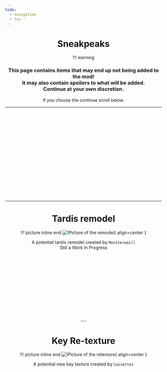 ```yaml
---
hide:
  - navigation
  - toc
---
```


<center>

# Sneakpeaks

!!! warning
    <h3>
    This page contains items that may end up not being added to the mod! <br>
    It may also contain spoilers to what will be added. <br>
    Continue at your own discretion.
    </h3>

If you choose the continue scroll below.

---
<br>
<br>
<br>
<br>
<br>
<br>
<br>
<br>
<br>
<br>
<br>
<br>
<br>
<br>
<br>
<br>

---

# Tardis remodel
!!! picture inline end
    ![!Picture of the remodel](https://imgur.com/qW2H61A.png){ align=center }

A potential tardis remodel created by `Monsterwaill`
<br>
Still a Work In Progress

<br>
<br>
<br>
<br>
<br>
<br>
<br>
<br>
<br>
<br>
<br>
<br>
---

# Key Re-texture
!!! picture inline end
    ![!Picture of the retexture](https://imgur.com/x5BggeS.png){ align=center }

A potential new key texture created by `Cassettes`

</center>